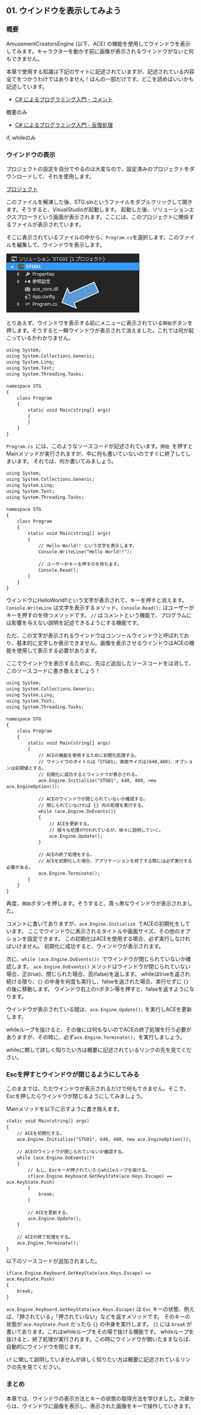 ## 01. ウインドウを表示してみよう

### 概要

AmusementCreatorsEngine (以下、ACE) の機能を使用してウインドウを表示してみます。キャラクターを動かす前に画像が表示されるウインドウがないと何もできません。

本章で使用する知識は下記のサイトに記述されていますが、記述されている内容全てをつかうわけではありません！ほんの一部だけです。どこを読めばいいかも記述しています。

* [C# によるプログラミング入門 - コメント](http://ufcpp.net/study/csharp/st_comment.html) 

概要のみ

* [C# によるプログラミング入門 - 反復処理](http://ufcpp.net/study/csharp/st_loop.html) 

if, whileのみ


### ウインドウの表示

プロジェクトの設定を自分でやるのは大変なので、設定済みのプロジェクトをダウンロードして、それを使用します。

[プロジェクト](Projects/STG01.zip)

このファイルを解凍した後、STG.slnというファイルをダブルクリックして開きます。そうすると、VisualStudioが起動します。
起動した後、ソリューションエクスプローラという画面が表示されます。ここには、このプロジェクトに関係するファイルが表示されています。

そこに表示されているファイルの中から、```Program.cs```を選択します。このファイルを編集して、ウインドウを表示します。

![ソリューション](img/01_solution.png)

とりあえず、ウインドウを表示する前にメニューに表示されている```開始```ボタンを押します。そうすると一瞬ウインドウが表示されて消えました。これでは何が起こっているかわかりません。

```
using System;
using System.Collections.Generic;
using System.Linq;
using System.Text;
using System.Threading.Tasks;

namespace STG
{
	class Program
	{
		static void Main(string[] args)
		{
		}
	}
}

```

```Program.cs ```には、このようなソースコードが記述されています。```開始 ```を押すとMainメソッドが実行されますが、中に何も書いていないのですぐに終了してしまいます。
それでは、何か書いてみましょう。

```
using System;
using System.Collections.Generic;
using System.Linq;
using System.Text;
using System.Threading.Tasks;

namespace STG
{
	class Program
	{
		static void Main(string[] args)
		{
			// Hello World!! という文字を表示します。
			Console.WriteLine("Hello World!!");

			// ユーザーがキーを押すのを待ちます。
			Console.Read();
		}
	}
}

```

ウインドウにHelloWorld!!という文字が表示されて、キーを押すと消えます。
``` Console.WriteLine ``` は文字を表示するメソッド、``` Console.Read(); ``` はユーザーがキーを押すのを待つメソッドです。
```//``` はコメントという機能で、プログラムには影響を与えない説明を記述できるようにする機能です。

ただ、この文字が表示されるウインドウはコンソールウインドウと呼ばれており、基本的に文字しか表示できません。画像を表示させるウインドウはACEの機能を使用して表示する必要があります。

ここでウインドウを表示するために、先ほど追加したソースコードをは消して、このソースコードに書き換えましょう！

```
using System;
using System.Collections.Generic;
using System.Linq;
using System.Text;
using System.Threading.Tasks;

namespace STG
{
	class Program
	{
		static void Main(string[] args)
		{
			// ACEの機能を使用するために初期化処理する。
			// ウインドウのタイトルは「STG01」、画面サイズは(640,480)、オプションは初期値とする。
			// 初期化に成功するとウインドウが表示される。
			ace.Engine.Initialize("STG01", 640, 480, new ace.EngineOption());

			// ACEのウインドウが閉じられていないか確認する。
			// 閉じられていなければ {} 内の処理を実行する。
			while (ace.Engine.DoEvents())
			{
				// ACEを更新する。
				// 様々な処理が行われているが、徐々に説明していく。
				ace.Engine.Update();
			}

			// ACEの終了処理をする。
			// ACEを初期化した場合、アプリケーションを終了する際には必ず実行する必要がある。
			ace.Engine.Terminate();
		}
	}
}
```

再度、```開始```ボタンを押します。そうすると、真っ黒なウインドウが表示されました。

コメントに書いてありますが、```ace.Engine.Initialize ```でACEの初期化をしています。
ここでウインドウに表示されるタイトルや画面サイズ、その他のオプションを設定できます。
この初期化はACEを使用する場合、必ず実行しなければいけません。
初期化に成功すると、ウインドウが表示されます。

次に、```while (ace.Engine.DoEvents()) ```でウインドウが閉じられていないか確認します。
``` ace.Engine.DoEvents() ``` メソッドはウインドウが閉じられていない場合、正(true)、閉じられた場合、否(false)を返します。
whileはtrueを返され続ける限り、``` {} ``` の中身を何度も実行し、falseを返された場合、実行せずに ``` {} ``` の後に移動します。
ウインドウ右上の☓ボタン等を押すと、falseを返すようになります。

ウインドウが表示されている間は、``` ace.Engine.Update(); ``` を実行しACEを更新します。

whileループを抜けると、その後には何もないのでACEの終了処理を行う必要がありますが、その時に、必ず```ace.Engine.Terminate(); ```を実行しましょう。

whileに関して詳しく知りたい方は概要に記述されているリンクの先を見てください。


### Escを押すとウインドウが閉じるようにしてみる

このままでは、ただウインドウが表示されるだけで何もできません。そこで、Escを押したらウインドウが閉じるようにしてみましょう。

Mainメソッドを以下に示すように書き換えます。

```
static void Main(string[] args)
{
	// ACEを初期化する。
	ace.Engine.Initialize("STG01", 640, 480, new ace.EngineOption());

	// ACEのウインドウが閉じられていないか確認する。
	while (ace.Engine.DoEvents())
	{
		// もし、Escキーが押されていたらwhileループを抜ける。
		if(ace.Engine.Keyboard.GetKeyState(ace.Keys.Escape) == ace.KeyState.Push)
		{
			break;
		}

		// ACEを更新する。
		ace.Engine.Update();
	}

	// ACEの終了処理をする。
	ace.Engine.Terminate();
}

```

以下のソースコードが追加されました。

```
if(ace.Engine.Keyboard.GetKeyState(ace.Keys.Escape) == ace.KeyState.Push)
{
	break;
}
```

``` ace.Engine.Keyboard.GetKeyState(ace.Keys.Escape) ``` は ```Esc``` キーの状態、例えば、「押されている」「押されていない」などを返すメソッドです。
そのキーの状態が ``` ace.KeyState.Push ``` だったら ``` {} ``` の中身を実行します。 ``` {} ``` には ``` break ``` が書いてあります。これはwhileループをその場で抜ける機能です。
whileループを抜けると、終了処理が実行されます。この時にウインドウが開いたままならば、自動的にウインドウを閉じます。

```if``` に関して説明していませんが詳しく知りたい方は概要に記述されているリンクの先を見てください。

### まとめ

本章では、ウインドウの表示方法とキーの状態の取得方法を学びました。次章からは、ウインドウに画像を表示し、表示された画像をキーで操作していきます。

